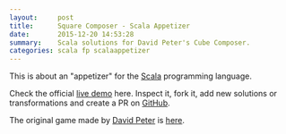 ```yaml
---
layout:     post
title:      Square Composer - Scala Appetizer
date:       2015-12-20 14:53:28
summary:    Scala solutions for David Peter's Cube Composer.
categories: scala fp scalaappetizer
---
```


This is about an "appetizer" for the [Scala](https://scala-lang.org)
programming language.

Check the official [live demo](http://purecore.ro/square-composer) here.
Inspect it, fork it, add new solutions or transformations and create a PR on
[GitHub](https://github.com/padurean/square-composer).

The original game made by [David Peter](http://david-peter.de) is [here](http://david-peter.de/cube-composer).
